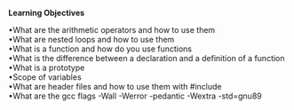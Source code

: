 **Learning Objectives**

•What are the arithmetic operators and how to use them  
•What are nested loops and how to use them  
•What is a function and how do you use functions  
•What is the difference between a declaration and a definition of a function  
•What is a prototype  
•Scope of variables  
•What are header files and how to use them with #include  
•What are the gcc flags -Wall -Werror -pedantic -Wextra -std=gnu89
 

